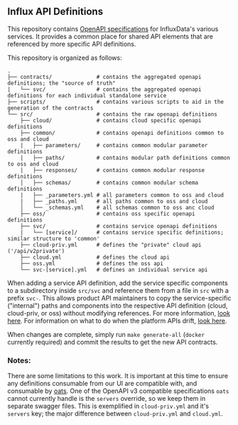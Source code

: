 ## Influx API Definitions

This repository contains [OpenAPI specifications](https://www.openapis.org/) for InfluxData's various services. It provides a common place for shared API elements that are referenced by more specific API definitions.

This repository is organized as follows:

```
.
├── contracts/              # contains the aggregated openapi definitions; the "source of truth"
|   └── svc/                # contains the aggregated openapi definitions for each individual standalone service
├── scripts/                # contains various scripts to aid in the generation of the contracts
└── src/                    # contains the raw openapi definitions
    ├── cloud/              # contains cloud specific openapi definitions
    ├── common/             # contains openapi definitions common to oss and cloud
    |   ├── parameters/     # contains common modular parameter definitions
    |   ├── paths/          # contains modular path definitions common to oss and cloud
    |   ├── responses/      # contains common modular response definitions
    │   ├── schemas/        # contains common modular schema definitions
    |   ├── _parameters.yml # all parameters common to oss and cloud
    |   ├── _paths.yml      # all paths common to oss and cloud
    │   └── _schemas.yml    # all schemas common to oss anc cloud
    ├── oss/                # contains oss specific openapi definitions
    ├── svc/                # contains service openapi definitions
    |   └── [service]/      # contains service specific definitions; similar structure to 'common'
    ├── cloud-priv.yml      # defines the "private" cloud api ('/api/v2private')
    ├── cloud.yml           # defines the cloud api
    ├── oss.yml             # defines the oss api
    └── svc-[service].yml   # defines an individual service api
```

When adding a service API definition, add the service specific components to a subdirectory inside `src/svc` and reference them from a file in `src` with a prefix `svc-`. This allows product API maintainers to copy the service-specific ("internal") paths and components into the respective API definition (cloud, cloud-priv, or oss) without modifying references. For more information, [look here](./src/svc/README.md). For information on what to do when the platform APIs drift, [look here](./src/README.md).

When changes are complete, simply run `make generate-all` (`docker` currently required) and commit the results to get the new API contracts.

### Notes:

There are some limitations to this work. It is important at this time to ensure any definitions consumable from our UI are compatible with, and consumable by [oats](https://github.com/influxdata/oats). One of the OpenAPI v3 compatible specifications `oats` cannot currently handle is the `servers` override, so we keep them in separate swagger files. This is exemplified in `cloud-priv.yml` and it's `servers` key; the major difference between `cloud-priv.yml` and `cloud.yml`.
